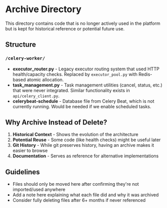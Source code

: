# Archive Directory

This directory contains code that is no longer actively used in the platform but is kept for historical reference or potential future use.

## Structure

### `/celery-worker/`
- **executor_router.py** - Legacy executor routing system that used HTTP health/capacity checks. Replaced by `executor_pool.py` with Redis-based atomic allocation.
- **task_management.py** - Task management utilities (cancel, status, etc.) that were never integrated. Similar functionality exists in `api/celery_client.py`.
- **celerybeat-schedule** - Database file from Celery Beat, which is not currently running. Would be needed if we enable scheduled tasks.

## Why Archive Instead of Delete?

1. **Historical Context** - Shows the evolution of the architecture
2. **Potential Reuse** - Some code (like health checks) might be useful later
3. **Git History** - While git preserves history, having an archive makes it easier to browse
4. **Documentation** - Serves as reference for alternative implementations

## Guidelines

- Files should only be moved here after confirming they're not imported/used anywhere
- Add a note here explaining what each file did and why it was archived
- Consider fully deleting files after 6+ months if never referenced